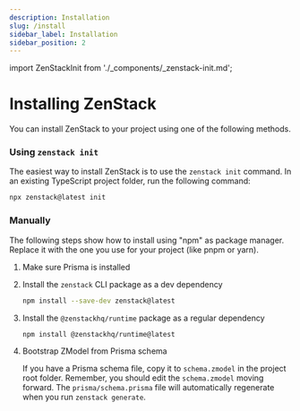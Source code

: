 ```yaml
---
description: Installation
slug: /install
sidebar_label: Installation
sidebar_position: 2
---
```


import ZenStackInit from './_components/_zenstack-init.md';

# Installing ZenStack

You can install ZenStack to your project using one of the following methods.

### Using `zenstack init`

The easiest way to install ZenStack is to use the `zenstack init` command. In an existing TypeScript project folder, run the following command:

```bash
npx zenstack@latest init
```

<ZenStackInit />

### Manually

The following steps show how to install using "npm" as package manager. Replace it with the one you use for your project (like pnpm or yarn).

1. Make sure Prisma is installed
2. Install the `zenstack` CLI package as a dev dependency
   
   ```bash
   npm install --save-dev zenstack@latest
   ```
3. Install the `@zenstackhq/runtime` package as a regular dependency
   
   ```bash
   npm install @zenstackhq/runtime@latest
   ```
4. Bootstrap ZModel from Prisma schema
    
    If you have a Prisma schema file, copy it to `schema.zmodel` in the project root folder. Remember, you should edit the `schema.zmodel` moving forward. The `prisma/schema.prisma` file will automatically regenerate when you run `zenstack generate`.
